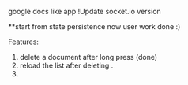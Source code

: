 google docs like app 
!Update socket.io version 

**start from state persistence now user work done :) 

Features: 
1. delete a document after long press  (done)
2. reload the list after deleting . 
3. 